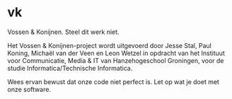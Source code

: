 # vk
Vossen &amp; Konijnen. Steel dit werk niet.

Het Vossen & Konijnen-project wordt uitgevoerd door Jesse Stal, Paul Koning, Michaël van der Veen en Leon Wetzel in opdracht van het Instituut voor Communicatie, Media & IT van Hanzehogeschool Groningen, voor de studie Informatica/Technische Informatica.

Wees ervan bewust dat onze code niet perfect is. Let op wat je doet met onze software.
